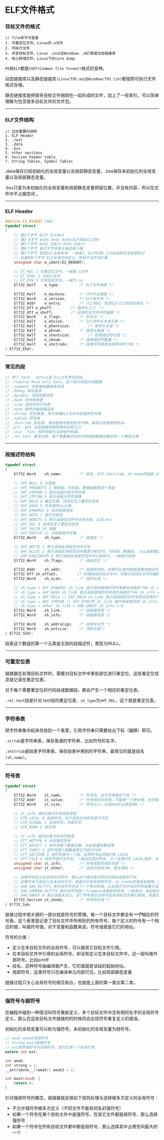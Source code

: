# ELF文件格式

### 目标文件的格式

```
// file命令可查看
1. 可重定位文件，Linux的.o文件
2. 可执行文件
3. 共享目标文件，Linux .so以及Windows .ddl都是动态链接库
4. 核心转储文件，Linux下的core dump
```

`PE`和`ELF`都是`COFF(Common file format)`格式的变种。

动态链接库以及静态链接库`(Linux下的.a以及Windows下的.lib)`都按照可执行文件格式存储。

静态链接库是把很多目标文件捆绑在一起形成的文件，加上了一些索引，可以简单理解为包含很多目标文件的文件包。

------

### ELF文件结构

```
// 比较重要的结构
1. ELF Header  
2. .text
3. .data
4. .bss
5. other sections
6. Section header table
7. String Tables, Symbol Tables
```

.data保存已经初始化的全局变量以及局部静态变量，.bss保存未初始化的全局变量以及局部静态变量。

.bss只是为未初始化的全局变量和局部静态变量预留位置，并没有内容，所以在文件中不占据空间 。

------

### ELF Header

```c
#define EI_NIDENT (16)
typedef struct
{
    // 第1个字节 0x7F ELF标识 
    // 第2-4字节 0x45 0x4c 0x46(ELF的ASCII码) 
    // 第5个字节 0x01 32bit 0x02 64bit
    // 第6个字节 表示字节序是大端还是小端
    // 第7个字节 规定ELF主版本号，一般是1，ELF标准1.2之后就再也没有更新过
    // 后面的9个字节 ELF标准没有定义，有些平台作为扩展
    unsigned char e_ident[EI_NIDENT];
    
    // ET_REL 1 可重定位文件，一般是.o文件
    // ET_EXEC 2 可执行文件
    // ET_DYN 3 共享目标文件，一般为.so
    Elf32_Half    e_type;         /* ELF文件类型 */
    
    Elf32_Half    e_machine;      /* CPU平台属性 */
    Elf32_Word    e_version;      /* ELF版本号 */
    Elf32_Addr    e_entry;        /* 入口地址，规定ELF入口的虚拟地址 */
    Elf32_Off e_phoff;        /* 程序头入口  */
    Elf32_Off e_shoff;        /* 段表的在文件中的偏移 */
    Elf32_Word    e_flags;        /* 标志位 */
    Elf32_Half    e_ehsize;       /* ELF文件头本身长度 */
    Elf32_Half    e_phentsize;        /* 程序头长度 */
    Elf32_Half    e_phnum;        /* 程序头数量 */
    Elf32_Half    e_shentsize;        /* 段表描述符长度 */
    Elf32_Half    e_shnum;        /* 段表描述符数量 */
    Elf32_Half    e_shstrndx;     /* 段表字符串表在段表中的下标 */
} Elf32_Ehdr;
```

------

### 常见的段

```c
// 除了.text、.data以及.bss之外常见的段。
// .rodata1 Read only data，这个段只存放只读数据
// .comment 存放编译器版本信息
// .debug 调试信息
// .dynamic 动态链接信息
// .hash 符号哈希表
// .line 调试时的行号表
// .note 额外的编译器信息
// .strtab 字符串表，用于存储ELF文件中的各种字符串
// .symtab 符号表
// .shstrtab 段名表，保存段表中用到的字符串，最常见的就是段名3w
// .plt .got 动态链接的跳转表和全局入口
// .init .fini 程序初始化与终结代码段
// .rel.text 重定位表，每个需要重定位的代码段和数据段都会有一个重定位表
```

------

### 段描述符结构

```c
typedef struct
{
	Elf32_Word    sh_name;        /* 段名，位于.shstrtab，sh_name的值是.shstrtab的偏移 */
 
    // SHT_NULL 0 无效段
    // SHT_PROGBITS 1 程序段、代码段、数据段都是这个类型
    // SHT_SYMTAB 2 表示该段内容为符号表
    // SHT_STRTAB 3 表示该段为字符串表
    // SHT_RELA 4 重定位表。该段包含了重定位信息
    // SHT_HASH 5 符号表的hash表
    // SHT_DYNAMIC 6 动态链接信息
    // SHT_NOTE 7 提示性信息
    // SHT_NOBITS 8 表示该段在文件中没有内容，比如.bss
    // SHT_REL 9 该段包含了重定位信息
    // SHT_SHLIB 10 保留
    // SHT_DNYSYM 11 动态链接符号表
	Elf32_Word    sh_type;        /* 段类型 */
    
    // SHF_WRITE 1 表示该段在进程空间中可写
    // SHF_ALLOC 2 表示该段在进程空间中需要分配空间，代码段、数据段、.bss段都要这个表示
    // SHF_EXECINSTR 4 表示该段在进程空间中可以被执行，一般指代码段
	Elf32_Word    sh_flags;       /* 段标志位 */
    
	Elf32_Addr    sh_addr;        /* 段虚拟地址，如果可以被加载就是被加载后的进程地址空间中的虚拟地址，否则为0 */
	Elf32_Off sh_offset;      	 /* 如果该段存在文件中，则表示该段在文件的偏移。对于.bss无意义 */
	Elf32_Word    sh_size;        /* 段的长度 */
    
    // sh_type = SHT_DYNAMIC sh_link 表示该段使用的字符串表在段表的下标 sh_info = 0
    // sh_type = SHT_HASH sh_link 表示该段使用的符号表在段表的下标 sh_info = 0
    // sh_type = SHT_RELA || SHT_RELA sh_link 表示该段相应的符号表在段表的下标 sh_info 该重定位表所作用的段表的下标
    // sh_type = SHT_SYMTAB || SHT_DYNSYM sh_link 操作系统相关的 sh_info 操作系统相关
    // sh_type = other sh_link = SHN_UNDEF sh_info = 0
	Elf32_Word    sh_link;        /* 段链接信息 */
	Elf32_Word    sh_info;        /* 段链接信息 */
    
	Elf32_Word    sh_addralign;   /* 段地址对齐 */
	Elf32_Word    sh_entsize;     /* 项的长度*/
} Elf32_Shdr;
```

段表这个数组的第一个元素是无效的段描述符，类型为NULL。

------

### 可重定位表

链接器在处理目标文件时，需要对目标文件中某些部位进行重定位，这些重定位信息就记录在重定位表。

对于每个需要重定位的代码段或数据段，都会产生一个相应的重定位表。

`.rel.text`段是针对.text段的重定位表，`sh_type`为`SHT_REL`，这个就是重定位表。

------

### 字符串表

把字符串集中起来存放到一个表里，引用字符串只需要给出下标（偏移）即可。

`.strtab`是字符串表，保存普通的字符串，比如符号的名字。

`.shstrtab`是段表字符串表，保存段表中用到的字符串，最常见的就是段名`(sh_name)`。

------

### 符号表

```c
typedef struct
{
    Elf32_Word    st_name;        /* 符号名，在字符串表的下标 */
	Elf32_Addr    st_value;       /* 符号相对应的值，可能是一个绝对值，也可能是个地址 */
	Elf32_Word    st_size;        /* 符号大小，比如double类型是8 */
    
    // st_info 高4位表示符号绑定信息
    // STB_LOCAL 0 局部符号，对于目标文件的外部不可见
    // STB_GLOBAL 1 全局符号，外部可见
    // STB_WEAK 2 弱引用
    
    // st_info 低四位表示符号的类型 
    // STT_NOTYPE 0 未知类型符号
    // STT_OBJECT 1 该符号是个数据对象，比如变量和数组等
    // STT_FUNCC 2 该符号是个函数或其它可执行代码
    // STT_SECTION 3 该符号表示一个段，这种符号必须是STB_LOCAL
    // STT_FILE 4 该符号表示文件名，一般对应源文件名，它一定是STB_LOCAL类型，并且st_shndx是SHN_ABS
	unsigned char st_info;        /* 符号类型和绑定信息 */
	unsigned char st_other;       /* 该成员目前为0，暂无用处 */
    
    // 如果符号定义在本目标文件中，那么这个成员表示所在的段在段表的下标
    // 如果符号不是定义在本目标文件，或者对于有些特殊符号，sh_shndx的值有些特殊，如下所示
    // SHN_ABS 0xfff1 表示该符号包含了一个绝对的值，比如表示文件名的符号就属于这种类型
    // SHN_COMMON 0xfff2 表示该符号是一个common块类型的符号，一般来说，未初始化的全局符号定义就是这种类型
    // SHN_UNDEF 0 表示该段未定义，这个符号表示该符号在本目标文件被引用到，但是定义在其它文件
	Elf32_Section st_shndx;       /* 符号所在段 */
} Elf32_Sym;
```

链接过程中很关键的一部分就是符号的管理，每一个目标文件都会有***一个***相应的符号表。这个表里面记录了目标文件中所用到的所有符号，每个定义的符号有一个相应的值，叫做符号值。对于变量和函数来说，符号值就是它们的地址。

符号的分类：

- 定义在本目标文件的全局符号，可以被其它目标文件引用。
- 在本目标文件中引用的全局符号，却没有定义在本目标文件中，这一般叫做外部符号。比如printf
- 段名，这种符号由编译器产生，它的值就是该段的起始地址。
- 局部符号，这类符号只在编译单元内部可见。比如局部静态变量

链接过程只关心全局符号的相互粘合，也就是上面的第一类合第二类。

------

### 强符号与弱符号

在编程中碰到一种情况叫符号重新定义，多个目标文件中含有相同名字的全局符号定义，那么在这些目标文件链接的的时候将会出现符号重复定义的错误。

初始化的全局变量可以称为强符号，未初始化的全局变量为弱符号。

```c
// weak weak2是弱符号
// strong main是强符号
// ext即非强符号也非弱符号，因为它是一个全局引用
extern int ext;

int weak;
int strong = 1;
__attribute__((weak)) weak2 = 2;

int main(void) {
    return 0;
}
```

针对强弱符号的概念，链接器就会按如下规则处理与选择被多次定义的全局符号：

- 不允许强符号被多次定义（不同文件不能有同名的强符号）
- 如果一个符号在某个目标文件中是强符号，在其它文件都是弱符号，那么选择强符号
- 如果一个符号在所有目标文件都中都是弱符号，那么选择其中占用空间最大的一个



